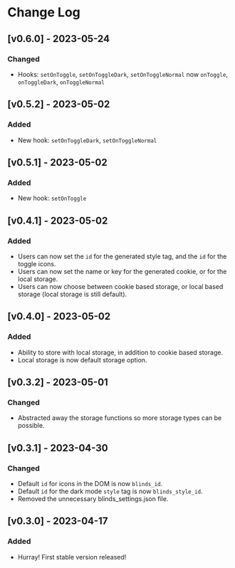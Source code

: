 # Change Log

## [v0.6.0] - 2023-05-24
### Changed
- Hooks: `setOnToggle`, `setOnToggleDark`, `setOnToggleNormal` now `onToggle`, `onToggleDark`, `onToggleNormal`

## [v0.5.2] - 2023-05-02
### Added
- New hook: `setOnToggleDark`, `setOnToggleNormal`

## [v0.5.1] - 2023-05-02
### Added
- New hook: `setOnToggle`

## [v0.4.1] - 2023-05-02
### Added
- Users can now set the `id` for the generated style tag, and the `id` for the toggle icons.
- Users can now set the name or key for the generated cookie, or for the local storage.
- Users can now choose between cookie based storage, or local based storage (local storage is still default).

## [v0.4.0] - 2023-05-02
### Added
- Ability to store with local storage, in addition to cookie based storage.
- Local storage is now default storage option.

## [v0.3.2] - 2023-05-01
### Changed
- Abstracted away the storage functions so more storage types can be possible.

## [v0.3.1] - 2023-04-30
### Changed
- Default `id` for icons in the DOM is now `blinds_id`.
- Default `id` for the dark mode `style` tag is now `blinds_style_id`.
- Removed the unnecessary blinds_settings.json file.

## [v0.3.0] - 2023-04-17
### Added
- Hurray! First stable version released!
